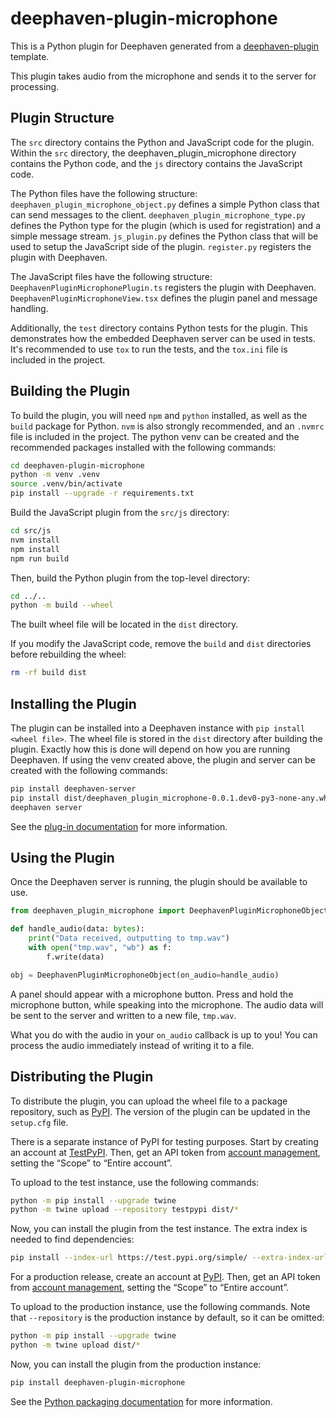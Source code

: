 # deephaven-plugin-microphone

This is a Python plugin for Deephaven generated from a [deephaven-plugin](https://github.com/deephaven/deephaven-plugins) template.

This plugin takes audio from the microphone and sends it to the server for processing.

## Plugin Structure

The `src` directory contains the Python and JavaScript code for the plugin.
Within the `src` directory, the deephaven_plugin_microphone directory contains the Python code, and the `js` directory contains the JavaScript code.

The Python files have the following structure:
`deephaven_plugin_microphone_object.py` defines a simple Python class that can send messages to the client.
`deephaven_plugin_microphone_type.py` defines the Python type for the plugin (which is used for registration) and a simple message stream.
`js_plugin.py` defines the Python class that will be used to setup the JavaScript side of the plugin.
`register.py` registers the plugin with Deephaven.

The JavaScript files have the following structure:
`DeephavenPluginMicrophonePlugin.ts` registers the plugin with Deephaven.
`DeephavenPluginMicrophoneView.tsx` defines the plugin panel and message handling.

Additionally, the `test` directory contains Python tests for the plugin. This demonstrates how the embedded Deephaven server can be used in tests.
It's recommended to use `tox` to run the tests, and the `tox.ini` file is included in the project.

## Building the Plugin

To build the plugin, you will need `npm` and `python` installed, as well as the `build` package for Python.
`nvm` is also strongly recommended, and an `.nvmrc` file is included in the project.
The python venv can be created and the recommended packages installed with the following commands:

```sh
cd deephaven-plugin-microphone
python -m venv .venv
source .venv/bin/activate
pip install --upgrade -r requirements.txt
```

Build the JavaScript plugin from the `src/js` directory:

```sh
cd src/js
nvm install
npm install
npm run build
```

Then, build the Python plugin from the top-level directory:

```sh
cd ../..
python -m build --wheel
```

The built wheel file will be located in the `dist` directory.

If you modify the JavaScript code, remove the `build` and `dist` directories before rebuilding the wheel:

```sh
rm -rf build dist
```

## Installing the Plugin

The plugin can be installed into a Deephaven instance with `pip install <wheel file>`.
The wheel file is stored in the `dist` directory after building the plugin.
Exactly how this is done will depend on how you are running Deephaven.
If using the venv created above, the plugin and server can be created with the following commands:

```sh
pip install deephaven-server
pip install dist/deephaven_plugin_microphone-0.0.1.dev0-py3-none-any.whl
deephaven server
```

See the [plug-in documentation](https://deephaven.io/core/docs/how-to-guides/use-plugins/) for more information.

## Using the Plugin

Once the Deephaven server is running, the plugin should be available to use.

```python
from deephaven_plugin_microphone import DeephavenPluginMicrophoneObject

def handle_audio(data: bytes):
    print("Data received, outputting to tmp.wav")
    with open("tmp.wav", "wb") as f:
        f.write(data)

obj = DeephavenPluginMicrophoneObject(on_audio=handle_audio)
```

A panel should appear with a microphone button. Press and hold the microphone button, while speaking into the microphone. The audio data will be sent to the server and written to a new file, `tmp.wav`.

What you do with the audio in your `on_audio` callback is up to you! You can process the audio immediately instead of writing it to a file.

## Distributing the Plugin

To distribute the plugin, you can upload the wheel file to a package repository, such as [PyPI](https://pypi.org/).
The version of the plugin can be updated in the `setup.cfg` file.

There is a separate instance of PyPI for testing purposes.
Start by creating an account at [TestPyPI](https://test.pypi.org/account/register/).
Then, get an API token from [account management](https://test.pypi.org/manage/account/#api-tokens), setting the “Scope” to “Entire account”.

To upload to the test instance, use the following commands:

```sh
python -m pip install --upgrade twine
python -m twine upload --repository testpypi dist/*
```

Now, you can install the plugin from the test instance. The extra index is needed to find dependencies:

```sh
pip install --index-url https://test.pypi.org/simple/ --extra-index-url https://pypi.org/simple/ deephaven_plugin_microphone
```

For a production release, create an account at [PyPI](https://pypi.org/account/register/).
Then, get an API token from [account management](https://pypi.org/manage/account/#api-tokens), setting the “Scope” to “Entire account”.

To upload to the production instance, use the following commands.
Note that `--repository` is the production instance by default, so it can be omitted:

```sh
python -m pip install --upgrade twine
python -m twine upload dist/*
```

Now, you can install the plugin from the production instance:

```sh
pip install deephaven-plugin-microphone
```

See the [Python packaging documentation](https://packaging.python.org/en/latest/tutorials/packaging-projects/#uploading-the-distribution-archives) for more information.

